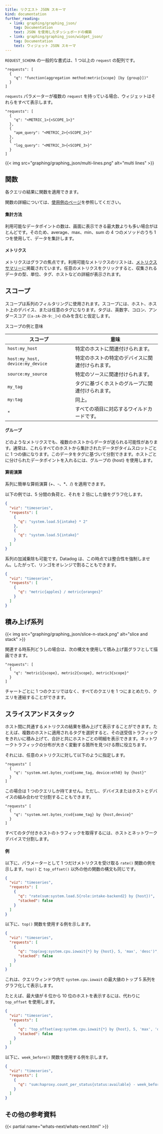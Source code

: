 ```yaml
---
title: リクエスト JSON スキーマ
kind: documentation
further_reading:
  - link: graphing/graphing_json/
    tag: Documentation
    text: JSON を使用したダッシュボードの構築
  - link: graphing/graphing_json/widget_json/
    tag: Documentation
    text: ウィジェット JSON スキーマ
---
```

`REQUEST_SCHEMA` の一般的な書式は、1 つ以上の `request` の配列です。

```
"requests": [
  {
    "q": "function(aggregation method:metric{scope} [by {group}])"
  }
]
```

`requests` パラメーターが複数の `request` を持っている場合、ウィジェットはそれらをすべて表示します。

```
"requests": [
  {
    "q": "<METRIC_1>{<SCOPE_1>}"
  },
  {
    "apm_query": "<METRIC_2>{<SCOPE_2>}"
  },
  {
    "log_query": "<METRIC_3>{<SCOPE_3>}"
  }
]
```

{{< img src="graphing/graphing_json/multi-lines.png" alt="multi lines"  >}}

## 関数

各クエリの結果に関数を適用できます。

関数の詳細については、[使用例のページ][1]を参照してください。

#### 集計方法

利用可能なデータポイントの数は、画面に表示できる最大数よりも多い場合がほとんどです。そのため、average、max、min、sum の 4 つのメソッドのうち 1 つを使用して、データを集計します。

#### メトリクス

メトリクスはグラフの焦点です。利用可能なメトリクスのリストは、[メトリクスサマリー][2]に掲載されています。任意のメトリクスをクリックすると、収集されるデータの型、単位、タグ、ホストなどの詳細が表示されます。

## スコープ

スコープは系列のフィルタリングに使用されます。スコープには、ホスト、ホスト上のデバイス、または任意のタグになります。タグは、英数字、コロン、アンダースコア (`[a-zA-Z0-9:_]+`) のみを含むと仮定します。

スコープの例と意味

| スコープ | 意味 |
| --- | --- |
| `host:my_host` | 特定のホストに関連付けられます。 |
| `host:my_host, device:my_device` | 特定のホストの特定のデバイスに関連付けられます。 |
| `source:my_source` | 特定のソースに関連付けられます。 |
| `my_tag` | タグに基づくホストのグループに関連付けられます。 |
| `my:tag` | 同上。 |
| `*` | すべての項目に対応するワイルドカードです。 |

#### グループ

どのようなメトリクスでも、複数のホストからデータが送られる可能性があります。通常は、これらすべてのホストから集計されたデータがタイムスロットごとに 1 つの値になります。このデータをタグに基づいて分割できます。ホストごとに分けられたデータポイントを入れるには、グループの {host} を使用します。

#### 算術演算

系列に簡単な算術演算 (+、-、*、/) を適用できます。

以下の例では、5 分間の負荷と、それを 2 倍にした値をグラフ化します。

```json
{
  "viz": "timeseries",
  "requests": [
    {
      "q": "system.load.5{intake} * 2"
    },
    {
      "q": "system.load.5{intake}"
    }
  ]
}
```

系列の加減乗除も可能です。Datadog は、この時点では整合性を強制しません。したがって、リンゴをオレンジで割ることもできます。

```json
{
  "viz": "timeseries",
  "requests": [
    {
      "q": "metric{apples} / metric{oranges}"
    }
  ]
}
```

## 積み上げ系列

{{< img src="graphing/graphing_json/slice-n-stack.png" alt="slice and stack"  >}}

関連する時系列どうしの場合は、次の構文を使用して積み上げ面グラフとして描画できます。

```
"requests": [
  {
    "q": "metric1{scope}, metric2{scope}, metric3{scope}"
  }
]
```

チャートごとに 1 つのクエリではなく、すべてのクエリを 1 つにまとめたり、クエリを連結することができます。

## スライスアンドスタック

ホスト間に共通するメトリクスの結果を積み上げて表示することができます。たとえば、複数のホストに適用されるタグを選択すると、その送受信トラフィックをきれいに積み上げて、合計と共にホストごとの明細を表示できます。ネットワークトラフィックの分布が大きく変動する箇所を見つける際に役立ちます。

それには、任意のメトリクスに対して以下のように指定します。

```
"requests" [
  {
    "q": "system.net.bytes_rcvd{some_tag, device:eth0} by {host}"
  }
]
```

この場合は 1 つのクエリしか持てません。ただし、デバイスまたはホストとデバイスの組み合わせで分割することもできます。

```
"requests" [
  {
    "q": "system.net.bytes_rcvd{some_tag} by {host,device}"
  }
]
```

すべてのタグ付きホストのトラフィックを取得するには、ホストとネットワークデバイスで分割します。

#### 例

以下に、パラメーターとして 1 つだけメトリクスを受け取る `rate()` 関数の例を示します。`top()` と `top_offset()` 以外の他の関数の構文も同じです。

```json
{
  "viz": "timeseries",
  "requests": [
    {
      "q": "rate(sum:system.load.5{role:intake-backend2} by {host})",
      "stacked": false
    }
  ]
}
```

以下に、`top()` 関数を使用する例を示します。

```json
{
  "viz": "timeseries",
  "requests": [
    {
      "q": "top(avg:system.cpu.iowait{*} by {host}, 5, 'max', 'desc')",
      "stacked": false
    }
  ]
}
```

これは、クエリウィンドウ内で `system.cpu.iowait` の最大値のトップ 5 系列をグラフ化して表示します。

たとえば、最大値が 6 位から 10 位のホストを表示するには、代わりに `top_offset` を使用します。

```json
{
  "viz": "timeseries",
  "requests": [
    {
      "q": "top_offset(avg:system.cpu.iowait{*} by {host}, 5, 'max', 'desc', 5)",
      "stacked": false
    }
  ]
}
```

以下に、`week_before()` 関数を使用する例を示します。

```json
{
  "viz": "timeseries",
  "requests": [
    {
      "q": "sum:haproxy.count_per_status{status:available} - week_before(sum:haproxy.count_per_status{status:available})"
    }
  ]
}
```

## その他の参考資料

{{< partial name="whats-next/whats-next.html" >}}

[1]: /ja/graphing/functions
[2]: https://app.datadoghq.com/metric/summary